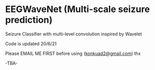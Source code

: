 # EEGWaveNet (Multi-scale seizure prediction)
Seizure Classifier with multi-level convolution inspired by Wavelet 

Code is updated 20/6/21

Please EMAIL ME FIRST before using (konkuad2@gmail.com) thx

-TBA-
